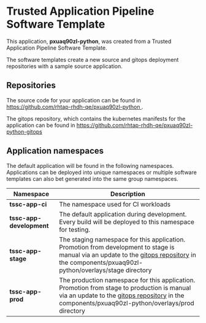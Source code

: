 # Trusted Application Pipeline Software Template

This application, **pxuaq90zl-python**, was created from a Trusted Application Pipeline Software Template.

The software templates create a new source and gitops deployment repositories with a sample source application. 

## Repositories

The source code for your application can be found in [https://github.com/rhtap-rhdh-qe/pxuaq90zl-python ](https://github.com/rhtap-rhdh-qe/pxuaq90zl-python ).
 
The gitops repository, which contains the kubernetes manifests for the application can be found in 
[https://github.com/rhtap-rhdh-qe/pxuaq90zl-python-gitops ](https://github.com/rhtap-rhdh-qe/pxuaq90zl-python-gitops ) 

## Application namespaces 

The default application will be found in the following namespaces. Applications can be deployed into unique namespaces or multiple software templates can also bet generated into the same group namespaces.  

|  Namespace   |  Description   |  
| -------- | -------- |
| **tssc-app-ci** | The namespace used for CI workloads |
| **tssc-app-development** | The default application during development. Every build will be deployed to this namespace for testing. |
| **tssc-app-stage** | The staging namespace for this application. Promotion from development to stage is manual via an update to the [gitops repository](https://github.com/rhtap-rhdh-qe/pxuaq90zl-python-gitops ) in the components/pxuaq90zl-python/overlays/stage directory |
| **tssc-app-prod** | The production namespace for this application. Promotion from stage to production is manual via an update to the [gitops repository](https://github.com/rhtap-rhdh-qe/pxuaq90zl-python-gitops ) in the components/pxuaq90zl-python/overlays/prod directory |